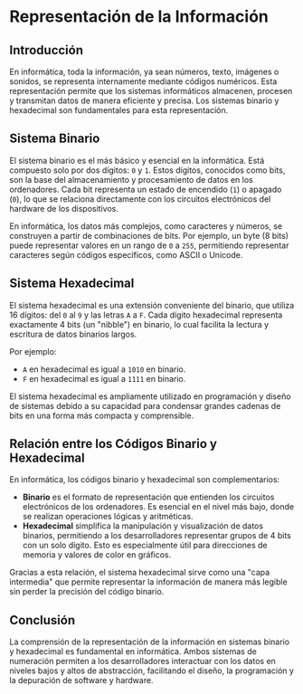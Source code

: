 # Representación de la Información

## Introducción

En informática, toda la información, ya sean números, texto, imágenes o sonidos, se representa internamente mediante códigos numéricos. Esta representación permite que los sistemas informáticos almacenen, procesen y transmitan datos de manera eficiente y precisa. Los sistemas binario y hexadecimal son fundamentales para esta representación.

## Sistema Binario

El sistema binario es el más básico y esencial en la informática. Está compuesto solo por dos dígitos: `0` y `1`. Estos dígitos, conocidos como bits, son la base del almacenamiento y procesamiento de datos en los ordenadores. Cada bit representa un estado de encendido (`1`) o apagado (`0`), lo que se relaciona directamente con los circuitos electrónicos del hardware de los dispositivos.

En informática, los datos más complejos, como caracteres y números, se construyen a partir de combinaciones de bits. Por ejemplo, un byte (8 bits) puede representar valores en un rango de `0` a `255`, permitiendo representar caracteres según códigos específicos, como ASCII o Unicode.

## Sistema Hexadecimal

El sistema hexadecimal es una extensión conveniente del binario, que utiliza 16 dígitos: del `0` al `9` y las letras `A` a `F`. Cada dígito hexadecimal representa exactamente 4 bits (un "nibble") en binario, lo cual facilita la lectura y escritura de datos binarios largos.

Por ejemplo:
- `A` en hexadecimal es igual a `1010` en binario.
- `F` en hexadecimal es igual a `1111` en binario.

El sistema hexadecimal es ampliamente utilizado en programación y diseño de sistemas debido a su capacidad para condensar grandes cadenas de bits en una forma más compacta y comprensible.

## Relación entre los Códigos Binario y Hexadecimal

En informática, los códigos binario y hexadecimal son complementarios:
- **Binario** es el formato de representación que entienden los circuitos electrónicos de los ordenadores. Es esencial en el nivel más bajo, donde se realizan operaciones lógicas y aritméticas.
- **Hexadecimal** simplifica la manipulación y visualización de datos binarios, permitiendo a los desarrolladores representar grupos de 4 bits con un solo dígito. Esto es especialmente útil para direcciones de memoria y valores de color en gráficos.

Gracias a esta relación, el sistema hexadecimal sirve como una "capa intermedia" que permite representar la información de manera más legible sin perder la precisión del código binario.

## Conclusión

La comprensión de la representación de la información en sistemas binario y hexadecimal es fundamental en informática. Ambos sistemas de numeración permiten a los desarrolladores interactuar con los datos en niveles bajos y altos de abstracción, facilitando el diseño, la programación y la depuración de software y hardware.
